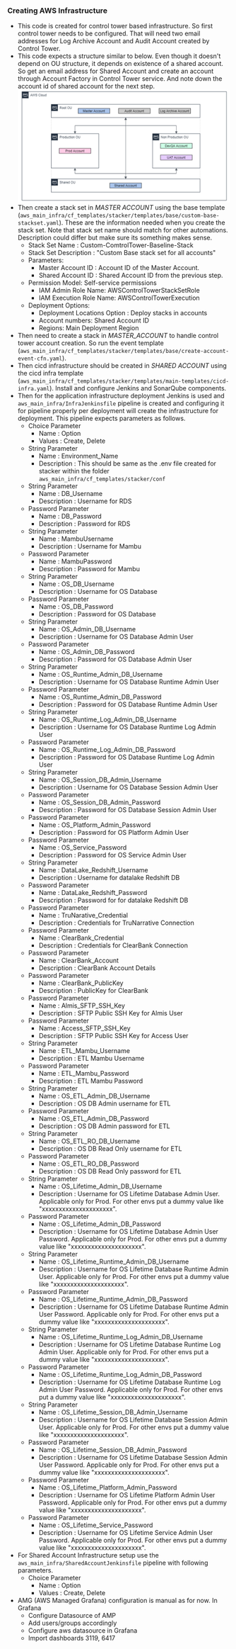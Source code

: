 ### Creating AWS Infrastructure
* This code is created for control tower based infrastructure. So first control tower needs to be configured. That will need two email addresses for Log Archive Account and Audit Account created by Control Tower.
* This code expects a structure similar to below. Even though it doesn't depend on OU structure, it depends on existence of a shared account. So get an email address for Shared Account and create an account through Account Factory in Control Tower service. And note down the account id of shared account for the next step.
![Common AWS Account Structure](account_structure.png?raw=true)
* Then create a stack set in *MASTER ACCOUNT* using the base template (`aws_main_infra/cf_templates/stacker/templates/base/custom-base-stackset.yaml`). These are the information needed when you create the stack set. Note that stack set name should match for other automations. Description could differ but make sure its something makes sense.
     * Stack Set Name : Custom-ComtrolTower-Baseline-Stack
     * Stack Set Description : "Custom Base stack set for all accounts"
     * Parameters:
         * Master Account ID : Account ID of the Master Account.
         * Shared Account ID : Shared Account ID from the previous step.
     * Permission Model: Self-service permissions
         * IAM Admin Role Name: AWSControlTowerStackSetRole
         * IAM Execution Role Name: AWSControlTowerExecution
     * Deployment Options:
         * Deployment Locations Option : Deploy stacks in accounts
         * Account numbers: Shared Account ID
         * Regions: Main Deployment Region
* Then need to create a stack in *MASTER_ACCOUNT* to handle control tower account creation. So run the event template (`aws_main_infra/cf_templates/stacker/templates/base/create-account-event-cfn.yaml`).
* Then cicd infrastructure should be created in *SHARED ACCOUNT* using the cicd infra template (`aws_main_infra/cf_templates/stacker/templates/main-templates/cicd-infra.yaml`). Install and configure Jenkins and SonarQube components.
* Then for the application infrastructure deployment Jenkins is used and `aws_main_infra/InfraJenkinsfile` pipeline is created and configuring it for pipeline properly per deployment will create the infrastructure for deployment. This pipeline expects parameters as follows.
     * Choice Parameter
         * Name : Option
         * Values : Create, Delete
     * String Parameter
         * Name : Environment_Name
         * Description : This should be same as the .env file created for stacker within the folder `aws_main_infra/cf_templates/stacker/conf`
     * String Parameter
         * Name : DB_Username
         * Description : Username for RDS
     * Password Parameter
         * Name : DB_Password
         * Description : Password for RDS
     * String Parameter
         * Name : MambuUsername
         * Description : Username for Mambu
     * Password Parameter
         * Name : MambuPassword
         * Description : Password for Mambu
     * String Parameter
         * Name : OS_DB_Username
         * Description : Username for OS Database
     * Password Parameter
         * Name : OS_DB_Password
         * Description : Password for OS Database
     * String Parameter
         * Name : OS_Admin_DB_Username
         * Description : Username for OS Database Admin User
     * Password Parameter
         * Name : OS_Admin_DB_Password
         * Description : Password for OS Database Admin User
     * String Parameter
         * Name : OS_Runtime_Admin_DB_Username
         * Description : Username for OS Database Runtime Admin User
     * Password Parameter
         * Name : OS_Runtime_Admin_DB_Password
         * Description : Password for OS Database Runtime Admin User
     * String Parameter
         * Name : OS_Runtime_Log_Admin_DB_Username
         * Description : Username for OS Database Runtime Log Admin User
     * Password Parameter
         * Name : OS_Runtime_Log_Admin_DB_Password
         * Description : Password for OS Database Runtime Log Admin User
     * String Parameter
         * Name : OS_Session_DB_Admin_Username
         * Description : Username for OS Database Session Admin User
     * Password Parameter
         * Name : OS_Session_DB_Admin_Password
         * Description : Password for OS Database Session Admin User
     * Password Parameter
         * Name : OS_Platform_Admin_Password
         * Description : Password for OS Platform Admin User
     * Password Parameter
         * Name : OS_Service_Password
         * Description : Password for OS Service Admin User
     * String Parameter
         * Name : DataLake_Redshift_Username
         * Description : Username for datalake Redshift DB
     * Password Parameter
         * Name : DataLake_Redshift_Password
         * Description : Password for for datalake Redshift DB
     * Password Parameter
         * Name : TruNarative_Credential
         * Description : Credentials for TruNarrative Connection
     * Password Parameter
         * Name : ClearBank_Credential
         * Description : Credentials for ClearBank Connection
     * Password Parameter
         * Name : ClearBank_Account
         * Description : ClearBank Account Details
     * Password Parameter
         * Name : ClearBank_PublicKey
         * Description : PublicKey for ClearBank
     * Password Parameter
         * Name : Almis_SFTP_SSH_Key
         * Description : SFTP Public SSH Key for Almis User
     * Password Parameter
         * Name : Access_SFTP_SSH_Key
         * Description : SFTP Public SSH Key for Access User
     * String Parameter
         * Name : ETL_Mambu_Username
         * Description : ETL Mambu Username
     * Password Parameter
         * Name : ETL_Mambu_Password
         * Description : ETL Mambu Password
     * String Parameter
         * Name : OS_ETL_Admin_DB_Username
         * Description : OS DB Admin username for ETL
     * Password Parameter
         * Name : OS_ETL_Admin_DB_Password
         * Description : OS DB Admin password for ETL
     * String Parameter
         * Name : OS_ETL_RO_DB_Username
         * Description : OS DB Read Only username for ETL
     * Password Parameter
         * Name : OS_ETL_RO_DB_Password
         * Description : OS DB Read Only password for ETL
     * String Parameter
         * Name : OS_Lifetime_Admin_DB_Username
         * Description : Username for OS Lifetime Database Admin User. Applicable only for Prod. For other envs put a dummy value like "xxxxxxxxxxxxxxxxxxxxx".
     * Password Parameter
         * Name : OS_Lifetime_Admin_DB_Password
         * Description : Username for OS Lifetime Database Admin User Password. Applicable only for Prod. For other envs put a dummy value like "xxxxxxxxxxxxxxxxxxxxx".
     * String Parameter
         * Name : OS_Lifetime_Runtime_Admin_DB_Username
         * Description : Username for OS Lifetime Database Runtime Admin User. Applicable only for Prod. For other envs put a dummy value like "xxxxxxxxxxxxxxxxxxxxx".
     * Password Parameter
         * Name : OS_Lifetime_Runtime_Admin_DB_Password
         * Description : Username for OS Lifetime Database Runtime Admin User Password. Applicable only for Prod. For other envs put a dummy value like "xxxxxxxxxxxxxxxxxxxxx".
     * String Parameter
         * Name : OS_Lifetime_Runtime_Log_Admin_DB_Username
         * Description : Username for OS Lifetime Database Runtime Log Admin User. Applicable only for Prod. For other envs put a dummy value like "xxxxxxxxxxxxxxxxxxxxx".
     * Password Parameter
         * Name : OS_Lifetime_Runtime_Log_Admin_DB_Password
         * Description : Username for OS Lifetime Database Runtime Log Admin User Password. Applicable only for Prod. For other envs put a dummy value like "xxxxxxxxxxxxxxxxxxxxx".
     * String Parameter
         * Name : OS_Lifetime_Session_DB_Admin_Username
         * Description : Username for OS Lifetime Database Session Admin User. Applicable only for Prod. For other envs put a dummy value like "xxxxxxxxxxxxxxxxxxxxx".
     * Password Parameter
         * Name : OS_Lifetime_Session_DB_Admin_Password
         * Description : Username for OS Lifetime Database Session Admin User Password. Applicable only for Prod. For other envs put a dummy value like "xxxxxxxxxxxxxxxxxxxxx".
     * Password Parameter
         * Name : OS_Lifetime_Platform_Admin_Password
         * Description : Username for OS Lifetime Platform Admin User Password. Applicable only for Prod. For other envs put a dummy value like "xxxxxxxxxxxxxxxxxxxxx".
     * Password Parameter
         * Name : OS_Lifetime_Service_Password
         * Description : Username for OS Lifetime Service Admin User Password. Applicable only for Prod. For other envs put a dummy value like "xxxxxxxxxxxxxxxxxxxxx".
* For Shared Account Infrastructure setup use the `aws_main_infra/SharedAccountJenkinsfile` pipeline with following parameters.
     * Choice Parameter
         * Name : Option
         * Values : Create, Delete
* AMG (AWS Managed Grafana) configuration is manual as for now. In Grafana
    * Configure Datasource of AMP
    * Add users/groups accordingly
    * Configure aws datasource in Grafana
    * Import dashboards 3119, 6417
